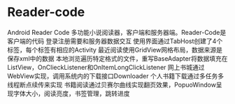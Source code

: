 # Reader-code
Android Reader Code
		多功能小说阅读器，客户端和服务器端。Reader-Code是客户端的代码
		登录注册需要和服务器数据交互
		使用界面通过TabHost创建了4个标签，每个标签有相应的Activity
		最近阅读使用GridView网格布局，数据来源是保存xml中的数据
		本地浏览遍历特定格式的文件，重写BaseAdapter将数据填充在ListView，OnClieckListener和OnItemLongClickListener
		网上书城通过WebView实现，调用系统内的下载接口Downloader
		个人书籍下载通过多任务多线程断点续传来实现
		书籍阅读通过贝赛尔曲线实现翻页效果，PopuoWindow呈现字体大小，阅读亮度，书签管理，跳转进度
